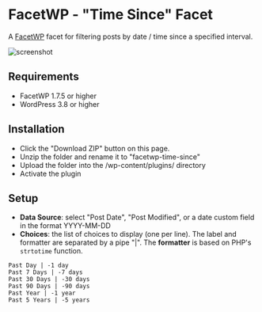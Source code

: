 FacetWP - "Time Since" Facet
==================

A [FacetWP](https://facetwp.com/) facet for filtering posts by date / time since a specified interval.

![screenshot](http://i.imgur.com/seie2lY.png)

## Requirements
* FacetWP 1.7.5 or higher
* WordPress 3.8 or higher

## Installation
* Click the "Download ZIP" button on this page.
* Unzip the folder and rename it to "facetwp-time-since"
* Upload the folder into the /wp-content/plugins/ directory
* Activate the plugin

## Setup
* **Data Source**: select "Post Date", "Post Modified", or a date custom field in the format YYYY-MM-DD
* **Choices**: the list of choices to display (one per line). The label and formatter are separated by a pipe "|". The **formatter** is based on PHP's `strtotime` function.

```
Past Day | -1 day
Past 7 Days | -7 days
Past 30 Days | -30 days
Past 90 Days | -90 days
Past Year | -1 year
Past 5 Years | -5 years
```
